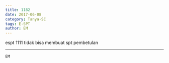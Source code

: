 ```yaml
---
title: 1182
date: 2017-06-08
category: Tanya-SC
tags: E-SPT
author: EM
---
```


espt 1111 tidak bisa membuat spt pembetulan

---



`EM`
